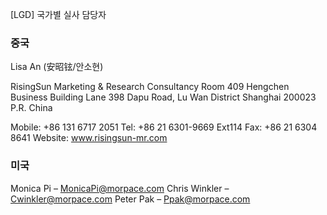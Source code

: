 [LGD] 국가별 실사 담당자

### 중국

Lisa An (安昭铉/안소현)

RisingSun Marketing & Research Consultancy
Room 409 Hengchen Business Building
Lane 398 Dapu Road, Lu Wan District Shanghai 200023 P.R. China
 
Mobile: +86 131 6717 2051
Tel: +86 21 6301-9669 Ext114
Fax: +86 21 6304 8641
Website: www.risingsun-mr.com



### 미국


Monica Pi – MonicaPi@morpace.com 
Chris Winkler – Cwinkler@morpace.com 
Peter Pak – Ppak@morpace.com 
